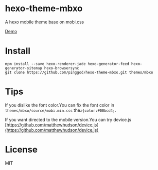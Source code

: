 # hexo-theme-mbxo

A hexo mobile theme base on mobi.css


[Demo](https://alleysakura.github.io/hexo-theme-mbxo/)

# Install

```
npm install --save hexo-renderer-jade hexo-generator-feed hexo-generator-sitemap hexo-browsersync
git clone https://github.com/pinggod/hexo-theme-mbxo.git themes/mbxo
```

# Tips

If you dislike the font color.You can fix the font color in `themes/mbxo/source/mobi.min.css` the`a{color:#00bcd4;`.

If you want directed to the mobile version.You can try device.js [https://github.com/matthewhudson/device.js](https://github.com/matthewhudson/device.js)

# License

MIT
